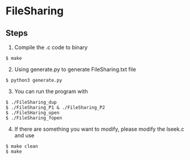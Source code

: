# FileSharing
## Steps
1. Compile the .c code to binary
```command
$ make
```

2. Using generate.py to generate FileSharing.txt file
```command
$ python3 generate.py
```

3. You can run the program with
```command
$ ./FileSharing_dup
$ ./FileSharing_P1 & ./FileSharing_P2
$ ./FileSHaring_open
$ ./FileSharing_fopen
```

4. If there are something you want to modify, please modify the lseek.c and use
```command
$ make clean
$ make
```